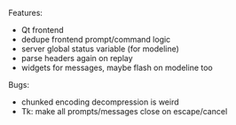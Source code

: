 Features:
- Qt frontend
- dedupe frontend prompt/command logic
- server global status variable (for modeline)
- parse headers again on replay
- widgets for messages, maybe flash on modeline too

Bugs:
- chunked encoding decompression is weird
- Tk: make all prompts/messages close on escape/cancel
